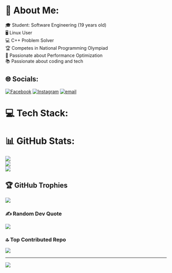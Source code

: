 # 💫 About Me:
🎓 Student: Software Engineering (19 years old)<br>🖥️ Linux User<br>💻 C++ Problem Solver<br>🏆 Competes in National Programming Olympiad<br>🔧 Passionate about Performance Optimization<br>📚 Passionate about coding and tech


## 🌐 Socials:
[![Facebook](https://img.shields.io/badge/Facebook-%231877F2.svg?logo=Facebook&logoColor=white)](https://facebook.com/MugetsuZ) [![Instagram](https://img.shields.io/badge/Instagram-%23E4405F.svg?logo=Instagram&logoColor=white)](https://instagram.com/often_delusional) [![email](https://img.shields.io/badge/Email-D14836?logo=gmail&logoColor=white)](mailto:ghostcraft0330@gmail.com) 

# 💻 Tech Stack:

# 📊 GitHub Stats:
![](https://github-readme-stats.vercel.app/api?username=ghostmikz&theme=catppuccin_mocha&hide_border=false&include_all_commits=false&count_private=false)<br/>
![](https://nirzak-streak-stats.vercel.app/?user=ghostmikz&theme=catppuccin_mocha&hide_border=false)<br/>
![](https://github-readme-stats.vercel.app/api/top-langs/?username=ghostmikz&theme=catppuccin_mocha&hide_border=false&include_all_commits=false&count_private=false&layout=compact)

## 🏆 GitHub Trophies
![](https://github-profile-trophy.vercel.app/?username=ghostmikz&theme=catppuccin_mocha&no-frame=false&no-bg=true&margin-w=4)

### ✍️ Random Dev Quote
![](https://quotes-github-readme.vercel.app/api?type=horizontal&theme=radical)

### 🔝 Top Contributed Repo
![](https://github-contributor-stats.vercel.app/api?username=ghostmikz&limit=5&theme=catppuccin_mocha&combine_all_yearly_contributions=true)

---
[![](https://visitcount.itsvg.in/api?id=ghostmikz&icon=3&color=9)](https://visitcount.itsvg.in)

<!-- Proudly created with GPRM ( https://gprm.itsvg.in ) -->

